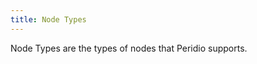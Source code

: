 ```yaml
---
title: Node Types
---
```


<head>
  <title>Ref | Node Types</title>
</head>

Node Types are the types of nodes that Peridio supports.
